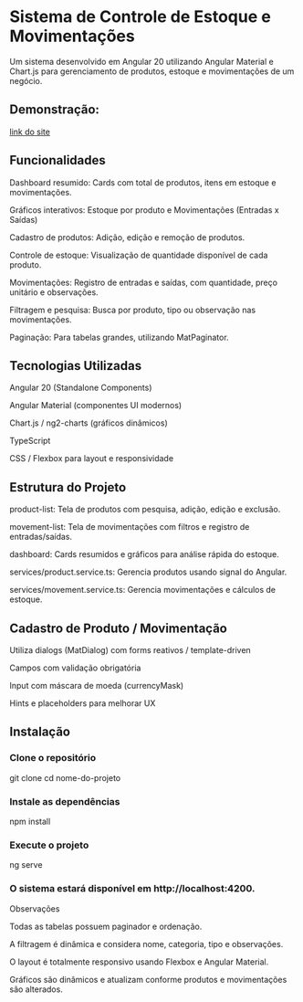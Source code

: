 # Sistema de Controle de Estoque e Movimentações

Um sistema desenvolvido em Angular 20 utilizando Angular Material e Chart.js para gerenciamento de produtos, estoque e movimentações de um negócio.

## Demonstração:
[link do site](https://business-app-angular.vercel.app/home)

## Funcionalidades

Dashboard resumido: Cards com total de produtos, itens em estoque e movimentações.

Gráficos interativos: Estoque por produto e Movimentações (Entradas x Saídas)

Cadastro de produtos: Adição, edição e remoção de produtos.

Controle de estoque: Visualização de quantidade disponível de cada produto.

Movimentações: Registro de entradas e saídas, com quantidade, preço unitário e observações.

Filtragem e pesquisa: Busca por produto, tipo ou observação nas movimentações.

Paginação: Para tabelas grandes, utilizando MatPaginator.

## Tecnologias Utilizadas

Angular 20 (Standalone Components)

Angular Material (componentes UI modernos)

Chart.js / ng2-charts (gráficos dinâmicos)

TypeScript

CSS / Flexbox para layout e responsividade

## Estrutura do Projeto

product-list: Tela de produtos com pesquisa, adição, edição e exclusão.

movement-list: Tela de movimentações com filtros e registro de entradas/saídas.

dashboard: Cards resumidos e gráficos para análise rápida do estoque.

services/product.service.ts: Gerencia produtos usando signal do Angular.

services/movement.service.ts: Gerencia movimentações e cálculos de estoque.

## Cadastro de Produto / Movimentação

Utiliza dialogs (MatDialog) com forms reativos / template-driven

Campos com validação obrigatória

Input com máscara de moeda (currencyMask)

Hints e placeholders para melhorar UX

## Instalação

### Clone o repositório

git clone <repo-url>
cd nome-do-projeto

### Instale as dependências

npm install

### Execute o projeto

ng serve

### O sistema estará disponível em http://localhost:4200.

Observações

Todas as tabelas possuem paginador e ordenação.

A filtragem é dinâmica e considera nome, categoria, tipo e observações.

O layout é totalmente responsivo usando Flexbox e Angular Material.

Gráficos são dinâmicos e atualizam conforme produtos e movimentações são alterados.

